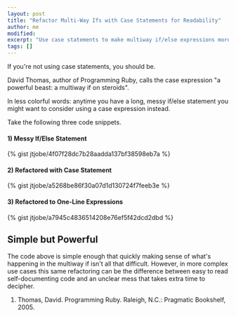 ```yaml
---
layout: post
title: "Refactor Multi-Way Ifs with Case Statements for Readability"
author: me
modified:
excerpt: "Use case statements to make multiway if/else expressions more readable"
tags: []
---
```


If you're not using case statements, you should be. 

David Thomas, author of Programming Ruby, calls the case expression "a powerful beast: a multiway if on steroids".

In less colorful words: anytime you have a long, messy if/else statement you might want to consider using a case expression instead.

Take the following three code snippets.

#### 1) Messy If/Else Statement

{% gist jtjobe/4f07f28dc7b28aadda137bf38598eb7a %}

####  2) Refactored with Case Statement

{% gist jtjobe/a5268be86f30a07d1d130724f7feeb3e %}

####  3) Refactored to One-Line Expressions

{% gist jtjobe/a7945c4836514208e76ef5f42dcd2dbd %}

## Simple but Powerful

The code above is simple enough that quickly making sense of what's happening in the multiway if isn't all that difficult. However, in more complex use cases this same refactoring can be the difference between easy to read self-documenting code and an unclear mess that takes extra time to decipher.




1. Thomas, David. Programming Ruby. Raleigh, N.C.: Pragmatic Bookshelf, 2005.